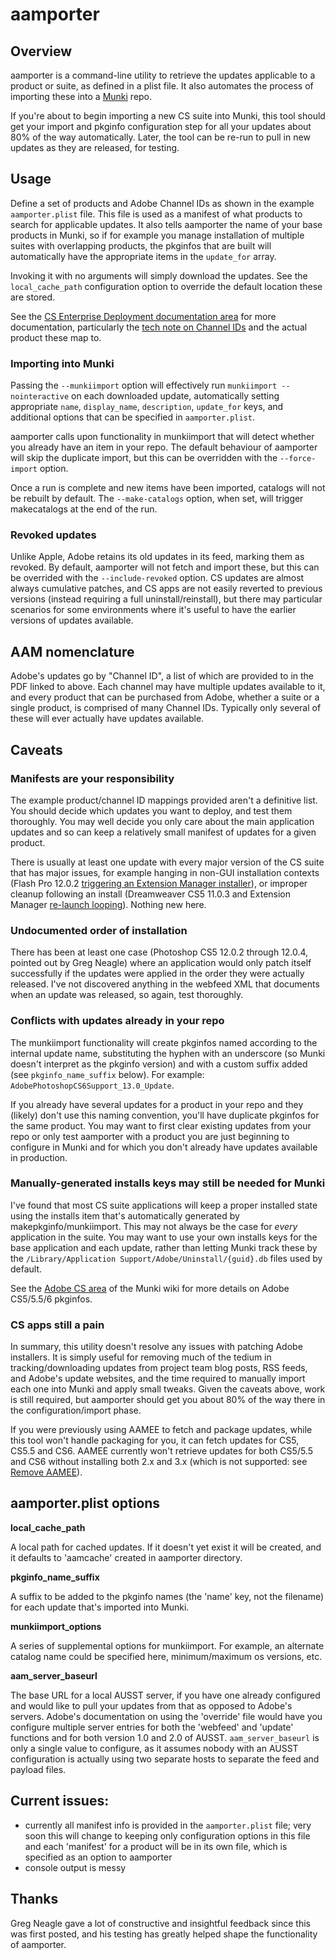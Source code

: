 # aamporter

## Overview

aamporter is a command-line utility to retrieve the updates applicable to a product or suite, as defined in a plist file. It also automates the process of importing these into a [Munki](http://code.google.com/p/munki) repo.

If you're about to begin importing a new CS suite into Munki, this tool should get your import and pkginfo configuration step for all your updates about 80% of the way automatically. Later, the tool can be re-run to pull in new updates as they are released, for testing.

## Usage

Define a set of products and Adobe Channel IDs as shown in the example `aamporter.plist` file. This file is used as a manifest of what products to search for applicable updates. It also tells aamporter the name of your base products in Munki, so if for example you manage installation of multiple suites with overlapping products, the pkginfos that are built will automatically have the appropriate items in the `update_for` array.

Invoking it with no arguments will simply download the updates. See the `local_cache_path` configuration option to override the default location these are stored.

See the [CS Enterprise Deployment documentation area](http://forums.adobe.com/community/download_install_setup/creative_suite_enterprise_deployment?view=documents) for more documentation, particularly the [tech note on Channel IDs](http://forums.adobe.com/servlet/JiveServlet/downloadBody/2434-102-1-2484/AdobeApplicationManagerEnterpriseEdition_ChannelIds.pdf) and the actual product these map to.

### Importing into Munki

Passing the `--munkiimport` option will effectively run `munkiimport --nointeractive` on each downloaded update, automatically setting appropriate `name`, `display_name`, `description`, `update_for` keys, and additional options that can be specified in `aamporter.plist`.

aamporter calls upon functionality in munkiimport that will detect whether you already have an item in your repo. The default behaviour of aamporter will skip the duplicate import, but this can be overridden with the `--force-import` option.

Once a run is complete and new items have been imported, catalogs will not be rebuilt by default. The `--make-catalogs` option, when set, will trigger makecatalogs at the end of the run.

### Revoked updates

Unlike Apple, Adobe retains its old updates in its feed, marking them as revoked. By default, aamporter will not fetch and import these, but this can be overrided with the `--include-revoked` option. CS updates are almost always cumulative patches, and CS apps are not easily reverted to previous versions (instead requiring a full uninstall/reinstall), but there may particular scenarios for some environments where it's useful to have the earlier versions of updates available.

## AAM nomenclature

Adobe's updates go by "Channel ID", a list of which are provided to in the PDF linked to above. Each channel may have multiple updates available to it, and every product that can be purchased from Adobe, whether a suite or a single product, is comprised of many Channel IDs. Typically only several of these will ever actually have updates available.

## Caveats

### Manifests are your responsibility

The example product/channel ID mappings provided aren't a definitive list. You should decide which updates you want to deploy, and test them thoroughly. You may well decide you only care about the main application updates and so can keep a relatively small manifest of updates for a given product.

There is usually at least one update with every major version of the CS suite that has major issues, for example hanging in non-GUI installation contexts (Flash Pro 12.0.2 [triggering an Extension Manager installer](http://blogs.adobe.com/flashpro/2012/09/25/flash-professional-cs6-update2)), or improper cleanup following an install (Dreamweaver CS5 11.0.3 and Extension Manager [re-launch looping](http://blogs.adobe.com/csupdates/2010/08/31/dreamweaver-cs5-11-0-3-updater)). Nothing new here.

### Undocumented order of installation

There has been at least one case (Photoshop CS5 12.0.2 through 12.0.4, pointed out by Greg Neagle) where an application would only patch itself successfully if the updates were applied in the order they were actually released. I've not discovered anything in the webfeed XML that documents when an update was released, so again, test thoroughly.

### Conflicts with updates already in your repo

The munkiimport functionality will create pkginfos named according to the internal update name, substituting the hyphen with an underscore (so Munki doesn't interpret as the pkginfo version) and with a custom suffix added (see `pkginfo_name_suffix` below). For example: `AdobePhotoshopCS6Support_13.0_Update`.

If you already have several updates for a product in your repo and they (likely) don't use this naming convention, you'll have duplicate pkginfos for the same product. You may want to first clear existing updates from your repo or only test aamporter with a product you are just beginning to configure in Munki and for which you don't already have updates available in production.

### Manually-generated installs keys may still be needed for Munki

I've found that most CS suite applications will keep a proper installed state using the installs item that's automatically generated by makepkginfo/munkiimport. This may not always be the case for _every_ application in the suite. You may want to use your own installs keys for the base application and each update, rather than letting Munki track these by the `/Library/Application Support/Adobe/Uninstall/{guid}.db` files used by default.

See the [Adobe CS area](http://code.google.com/p/munki/wiki/MunkiAndAdobeCS5Updates) of the Munki wiki for more details on Adobe CS5/5.5/6 pkginfos.

### CS apps still a pain

In summary, this utility doesn't resolve any issues with patching Adobe installers. It is simply useful for removing much of the tedium in tracking/downloading updates from project team blog posts, RSS feeds, and Adobe's update websites, and the time required to manually import each one into Munki and apply small tweaks. Given the caveats above, work is still required, but aamporter should get you about 80% of the way there in the configuration/import phase.

If you were previously using AAMEE to fetch and package updates, while this tool won't handle packaging for you, it can fetch updates for CS5, CS5.5 and CS6. AAMEE currently won't retrieve updates for both CS5/5.5 and CS6 without installing both 2.x and 3.x (which is not supported: see [Remove AAMEE](http://wwwimages.adobe.com/www.adobe.com/content/dam/Adobe/en/devnet/creativesuite/pdfs/Remove_AAMEE.pdf)).

## aamporter.plist options

**local_cache_path**

A local path for cached updates. If it doesn't yet exist it will be created, and it defaults to 'aamcache' created in aamporter directory.

**pkginfo_name_suffix**

A suffix to be added to the pkginfo names (the 'name' key, not the filename) for each update that's imported into Munki.

**munkiimport_options**

A series of supplemental options for munkiimport. For example, an alternate catalog name could be specified here, minimum/maximum os versions, etc.

**aam_server_baseurl**

The base URL for a local AUSST server, if you have one already configured and would like to pull your updates from that as opposed to Adobe's servers. Adobe's documentation on using the 'override' file would have you configure multiple server entries for both the 'webfeed' and 'update' functions and for both version 1.0 and 2.0 of AUSST. `aam_server_baseurl` is only a single value to configure, as it assumes nobody with an AUSST configuration is actually using two separate hosts to separate the feed and payload files.

## Current issues:

* currently all manifest info is provided in the `aamporter.plist` file; very soon this will change to keeping only configuration options in this file and each 'manifest' for a product will be in its own file, which is specified as an option to aamporter
* console output is messy

## Thanks

Greg Neagle gave a lot of constructive and insightful feedback since this was first posted, and his testing has greatly helped shape the functionality of aamporter.